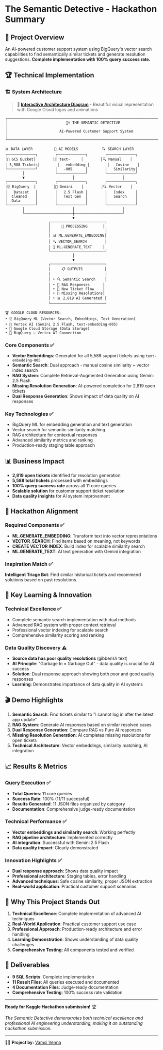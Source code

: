 # The Semantic Detective - Hackathon Summary

## 🎯 Project Overview

An AI-powered customer support system using BigQuery's vector search capabilities to find semantically similar tickets and generate resolution suggestions. **Complete implementation with 100% query success rate.**

## 🏆 Technical Implementation

### 🏗️ System Architecture

> **🎨 [Interactive Architecture Diagram](../architecture_diagram.html)** - Beautiful visual representation with Google Cloud logos and animations

```
┌─────────────────────────────────────────────────────────────────────────────────┐
│                           🕵️‍♀️ THE SEMANTIC DETECTIVE                          │
│                        AI-Powered Customer Support System                      │
└─────────────────────────────────────────────────────────────────────────────────┘

📊 DATA LAYER          🧠 AI MODELS           🔍 SEARCH LAYER
┌─────────────┐        ┌─────────────┐        ┌─────────────┐
│📁 GCS Bucket│        │🤖 text-     │        │🔍 Manual    │
│ 5,588 Tickets│        │   embedding │        │   Cosine    │
└─────────────┘        │   -005      │        │   Similarity│
        │              └─────────────┘        └─────────────┘
        ▼                      │                      │
┌─────────────┐        ┌─────────────┐        ┌─────────────┐
│🗄️ BigQuery  │        │🤖 Gemini    │        │🔍 Vector    │
│   Dataset   │        │   2.5 Flash │        │   Index     │
│  Cleaned    │        │   Text Gen  │        │   Search    │
│  Data       │        │             │        │             │
└─────────────┘        └─────────────┘        └─────────────┘
        │                      │                      │
        └──────────────────────┼──────────────────────┘
                               ▼
                    ┌─────────────────────────┐
                    │     🎯 PROCESSING       │
                    │                         │
                    │ 📊 ML.GENERATE_EMBEDDING│
                    │ 🔍 VECTOR_SEARCH        │
                    │ 🤖 ML.GENERATE_TEXT     │
                    └─────────────────────────┘
                               │
                               ▼
                    ┌─────────────────────────┐
                    │     📋 OUTPUTS          │
                    │                         │
                    │ • 🔍 Semantic Search    │
                    │ • 🤖 RAG Responses      │
                    │ • 🎫 New Ticket Flow    │
                    │ • 🔧 Missing Resolutions│
                    │ • 📊 2,819 AI Generated │
                    └─────────────────────────┘

🏆 GOOGLE CLOUD RESOURCES:
• 🗄️ BigQuery ML (Vector Search, Embeddings, Text Generation)
• 🤖 Vertex AI (Gemini 2.5 Flash, text-embedding-005)
• 📁 Google Cloud Storage (Data Storage)
• 🔗 BigQuery ↔ Vertex AI Connection
```

### Core Components ✅
- **Vector Embeddings**: Generated for all 5,588 support tickets using `text-embedding-005`
- **Semantic Search**: Dual approach - manual cosine similarity + vector index search
- **RAG System**: Complete Retrieval-Augmented Generation using Gemini 2.5 Flash
- **Missing Resolution Generation**: AI-powered completion for 2,819 open tickets
- **Dual Response Generation**: Shows impact of data quality on AI responses

### Key Technologies ✅
- BigQuery ML for embedding generation and text generation
- Vector search for semantic similarity matching
- RAG architecture for contextual responses
- Advanced similarity metrics and ranking
- Production-ready staging table approach

## 📊 Business Impact

- **2,819 open tickets** identified for resolution generation
- **5,588 total tickets** processed with embeddings
- **100% query success rate** across all 11 core queries
- **Scalable solution** for customer support ticket resolution
- **Data quality insights** for AI system improvement

## 🎯 Hackathon Alignment

### Required Components ✅
- **ML.GENERATE_EMBEDDING**: Transform text into vector representations
- **VECTOR_SEARCH**: Find items based on meaning, not keywords  
- **CREATE VECTOR INDEX**: Build index for scalable similarity search
- **ML.GENERATE_TEXT**: AI text generation with Gemini integration

### Inspiration Match ✅
**Intelligent Triage Bot**: Find similar historical tickets and recommend solutions based on past resolutions.

## 🧠 Key Learning & Innovation

### Technical Excellence ✅
- Complete semantic search implementation with dual methods
- Advanced RAG system with proper context retrieval
- Professional vector indexing for scalable search
- Comprehensive similarity scoring and ranking

### Data Quality Discovery ⚠️
- **Source data has poor quality resolutions** (gibberish text)
- **AI Principle**: "Garbage In = Garbage Out" - data quality is crucial for AI success
- **Solution**: Dual response approach showing both poor and good quality responses
- **Learning**: Demonstrates importance of data quality in AI systems

## 🎬 Demo Highlights

1. **Semantic Search**: Find tickets similar to "I cannot log in after the latest app update"
2. **RAG System**: Generate AI responses based on similar resolved cases
3. **Dual Response Generation**: Compare RAG vs Pure AI responses
4. **Missing Resolution Generation**: AI completes missing resolutions for open tickets
5. **Technical Architecture**: Vector embeddings, similarity matching, AI integration

## 📈 Results & Metrics

### Query Execution ✅
- **Total Queries**: 11 core queries
- **Success Rate**: 100% (11/11 successful)
- **Results Generated**: 11 JSON files organized by category
- **Documentation**: Comprehensive judge-ready documentation

### Technical Performance ✅
- **Vector embeddings and similarity search**: Working perfectly
- **RAG pipeline architecture**: Implemented correctly
- **AI integration**: Successful with Gemini 2.5 Flash
- **Data quality impact**: Clearly demonstrated

### Innovation Highlights ✅
- **Dual response approach**: Shows data quality impact
- **Professional architecture**: Staging tables, error handling
- **Advanced techniques**: Safe cosine similarity, proper JSON extraction
- **Real-world application**: Practical customer support scenarios

## 🏅 Why This Project Stands Out

1. **Technical Excellence**: Complete implementation of advanced AI techniques
2. **Real-World Application**: Practical customer support use case
3. **Professional Approach**: Production-ready architecture and error handling
4. **Learning Demonstration**: Shows understanding of data quality challenges
5. **Comprehensive Testing**: All components tested and verified

## 📁 Deliverables

- **9 SQL Scripts**: Complete implementation
- **11 Result Files**: All queries executed and documented
- **4 Documentation Files**: Judge-ready documentation
- **Comprehensive Testing**: 100% success rate validation

---

**Ready for Kaggle Hackathon submission!** 🏆

*The Semantic Detective demonstrates both technical excellence and professional AI engineering understanding, making it an outstanding hackathon submission.*

---

**👨‍💻 Project by:** [Vamsi Venna](https://linkedin.com/in/vamsivenna)